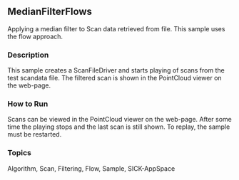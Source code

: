 ## MedianFilterFlows
Applying a median filter to Scan data retrieved from file. This sample uses the flow approach.
### Description
This sample creates a ScanFileDriver and starts playing of scans from the
test scandata file. The filtered scan is shown in the PointCloud viewer on
the web-page.
### How to Run
Scans can be viewed in the PointCloud viewer on the web-page.
After some time the playing stops and the last scan is still shown. To replay, the
sample must be restarted.

### Topics
Algorithm, Scan, Filtering, Flow, Sample, SICK-AppSpace